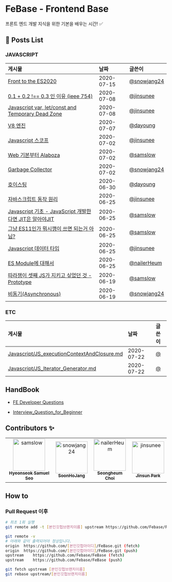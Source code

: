 # FeBase - Frontend Base

프론트 엔드 개발 지식을 위한 기본을 배우는 시간! :white_check_mark:	

<!-- 이 항목은 절대 건드리지 말 것(자동화) -->
## :file_folder: Posts List
<!-- toc starts -->

### JAVASCRIPT

게시물 | 날짜 | 글쓴이
:---|:---|:---
[Front to the ES2020](https://github.com/Febase/FeBase/blob/master/Javascript/Javascript_ES2020.md) | 2020-07-15 | [@snowjang24](https://github.com/snowjang24)
[0.1 + 0.2 !== 0.3 인 이유 (ieee 754)](https://github.com/Febase/FeBase/blob/master/Javascript/JS_Number_Floating_Point.md) | 2020-07-08 | [@jinsunee](https://github.com/jinsunee)
[Javascript var, let/const and Temporary Dead Zone](https://github.com/Febase/FeBase/blob/master/Javascript/JS_variable_tdz.md) | 2020-07-08 | [@jinsunee](https://github.com/jinsunee)
[V8 엔진](https://github.com/Febase/FeBase/blob/master/Javascript/V8_Engine.md) | 2020-07-07 | [@dayoung](https://github.com/dayoung)
[Javascript 스코프](https://github.com/Febase/FeBase/blob/master/Javascript/JS_Scope.md) | 2020-07-02 | [@jinsunee](https://github.com/jinsunee)
[Web 기본부터 Alaboza](https://github.com/Febase/FeBase/blob/master/Javascript/JS_Web_Working_Concept.md) | 2020-07-02 | [@samslow](https://github.com/samslow)
[Garbage Collector](https://github.com/Febase/FeBase/blob/master/Javascript/Garbage_Collector.md) | 2020-07-02 | [@snowjang24](https://github.com/snowjang24)
[호이스팅](https://github.com/Febase/FeBase/blob/master/Javascript/Hoisting.md) | 2020-06-30 | [@dayoung](https://github.com/dayoung)
[자바스크립트 동작 원리](https://github.com/Febase/FeBase/blob/master/Javascript/JS_Basic_movement.md) | 2020-06-25 | [@jinsunee](https://github.com/jinsunee)
[Javascript 기초 - JavaScript 개발한다면 JIT은 알아야JIT](https://github.com/Febase/FeBase/blob/master/Javascript/JIT.md) | 2020-06-25 | [@samslow](https://github.com/samslow)
[그냥 ES11인가 뭐시깽이 쓰면 되는거 아님?](https://github.com/Febase/FeBase/blob/master/Javascript/JS_Es6_Spec.md) | 2020-06-25 | [@samslow](https://github.com/samslow)
[Javascript 데이터 타입](https://github.com/Febase/FeBase/blob/master/Javascript/JS_DataType.md) | 2020-06-25 | [@jinsunee](https://github.com/jinsunee)
[ES Module에 대해서](https://github.com/Febase/FeBase/blob/master/Javascript/JS_ES_Module.md) | 2020-06-25 | [@nailerHeum](https://github.com/nailerHeum)
[따라쟁이 셋째 JS가 지키고 싶었던 것 - Prototype](https://github.com/Febase/FeBase/blob/master/Javascript/JS_Prototype.md) | 2020-06-19 | [@samslow](https://github.com/samslow)
[비동기(Asynchronous)](https://github.com/Febase/FeBase/blob/master/Javascript/Asynchronous.md) | 2020-06-19 | [@snowjang24](https://github.com/snowjang24)

### ETC

게시물 | 날짜 | 글쓴이
:---|:---|:---
[Javascript/JS_executionContextAndClosure.md](https://github.com/Febase/FeBase/blob/master/Javascript/JS_executionContextAndClosure.md) | 2020-07-22 | [@](https://github.com/)
[Javascript/JS_Iterator_Generator.md](https://github.com/Febase/FeBase/blob/master/Javascript/JS_Iterator_Generator.md) | 2020-07-22 | [@](https://github.com/)
<!-- toc ends -->

## HandBook

* [FE Developer Questions](https://github.com/h5bp/Front-end-Developer-Interview-Questions/tree/master/src/translations/korean#JS-%EA%B4%80%EB%A0%A8-%EC%A7%88%EB%AC%B8)

* [Interview_Question_for_Beginner](https://github.com/JaeYeopHan/Interview_Question_for_Beginner)


## Contributors :sparkles:
<table>
    <tr>
        <td align="center">
            <a href="https://github.com/samslow">
                <img src="https://avatars1.githubusercontent.com/u/26738367?v=4" width="100;" alt="samslow"/>
                <br />
                <sub><b>Hyeonseok Samuel Seo</b></sub>
            </a>
        </td>
        <td align="center">
            <a href="https://github.com/snowjang24">
                <img src="https://avatars3.githubusercontent.com/u/26768201?v=4" width="100;" alt="snowjang24"/>
                <br />
                <sub><b>SoonHoJang</b></sub>
            </a>
        </td>
        <td align="center">
            <a href="https://github.com/nailerHeum">
                <img src="https://avatars0.githubusercontent.com/u/26620458?v=4" width="100;" alt="nailerHeum"/>
                <br />
                <sub><b>Seongheum Choi</b></sub>
            </a>
        </td>
        <td align="center">
            <a href="https://github.com/jinsunee">
                <img src="https://avatars3.githubusercontent.com/u/31176502?v=4" width="100;" alt="jinsunee"/>
                <br />
                <sub><b>Jinsun Park</b></sub>
            </a>
        </td>
    </tr>
</table>

## How to

### Pull Request 이후



```bash
# 최초 1회 실행
git remote add -t [본인깃헙브랜치이름] upstream https://github.com/Febase/FeBase
```



```bash
git remote -v
# 아래와 같이 출력되어야 정상입니다.
origin	https://github.com/[본인깃헙아이디]/FeBase.git (fetch)
origin	https://github.com/[본인깃헙아이디]/FeBase.git (push)
upstream	https://github.com/Febase/FeBase (fetch)
upstream	https://github.com/Febase/FeBase (push)
```



```bash
git fetch upstream [본인깃헙브랜치이름]
git rebase upstream/[본인깃헙브랜치이름]
```


